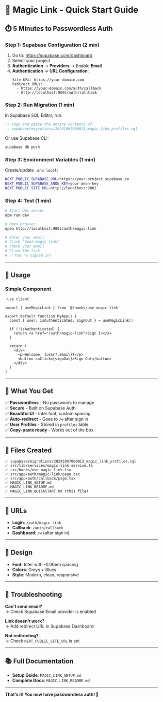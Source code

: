 # 🚀 Magic Link - Quick Start Guide

## ⏱️ 5 Minutes to Passwordless Auth

### **Step 1: Supabase Configuration (2 min)**

1. Go to: https://supabase.com/dashboard
2. Select your project
3. **Authentication** → **Providers** → Enable **Email**
4. **Authentication** → **URL Configuration**:
   ```
   Site URL: https://your-domain.com
   Redirect URLs:
     - https://your-domain.com/auth/callback
     - http://localhost:9002/auth/callback
   ```

### **Step 2: Run Migration (1 min)**

In Supabase SQL Editor, run:

```sql
-- Copy and paste the entire contents of:
-- supabase/migrations/20241007000013_magic_link_profiles.sql
```

Or use Supabase CLI:

```bash
supabase db push
```

### **Step 3: Environment Variables (1 min)**

Create/update `.env.local`:

```bash
NEXT_PUBLIC_SUPABASE_URL=https://your-project.supabase.co
NEXT_PUBLIC_SUPABASE_ANON_KEY=your-anon-key
NEXT_PUBLIC_SITE_URL=http://localhost:9002
```

### **Step 4: Test (1 min)**

```bash
# Start dev server
npm run dev

# Open browser
open http://localhost:9002/auth/magic-link

# Enter your email
# Click "Send magic link"
# Check your email
# Click the link
# ✅ You're signed in!
```

---

## 📱 Usage

### **Simple Component**

```tsx
'use client'

import { useMagicLink } from '@/hooks/use-magic-link'

export default function MyApp() {
  const { user, isAuthenticated, signOut } = useMagicLink()

  if (!isAuthenticated) {
    return <a href="/auth/magic-link">Sign In</a>
  }

  return (
    <div>
      <p>Welcome, {user?.email}!</p>
      <button onClick={signOut}>Sign Out</button>
    </div>
  )
}
```

---

## 🎯 What You Get

✅ **Passwordless** - No passwords to manage  
✅ **Secure** - Built on Supabase Auth  
✅ **Beautiful UI** - Inter font, custom spacing  
✅ **Auto-redirect** - Goes to `/w` after sign in  
✅ **User Profiles** - Stored in `profiles` table  
✅ **Copy-paste ready** - Works out of the box  

---

## 📄 Files Created

```
✅ supabase/migrations/20241007000013_magic_link_profiles.sql
✅ src/lib/services/magic-link-service.ts
✅ src/hooks/use-magic-link.tsx
✅ src/app/auth/magic-link/page.tsx
✅ src/app/auth/callback/page.tsx
✅ MAGIC_LINK_SETUP.md
✅ MAGIC_LINK_README.md
✅ MAGIC_LINK_QUICKSTART.md (this file)
```

---

## 🔗 URLs

- **Login**: `/auth/magic-link`
- **Callback**: `/auth/callback`
- **Dashboard**: `/w` (after sign in)

---

## 🎨 Design

- **Font**: Inter with -0.06em spacing
- **Colors**: Greys + Blues
- **Style**: Modern, clean, responsive

---

## 🚨 Troubleshooting

**Can't send email?**  
→ Check Supabase Email provider is enabled

**Link doesn't work?**  
→ Add redirect URL in Supabase Dashboard

**Not redirecting?**  
→ Check `NEXT_PUBLIC_SITE_URL` is set

---

## 📚 Full Documentation

- **Setup Guide**: `MAGIC_LINK_SETUP.md`
- **Complete Docs**: `MAGIC_LINK_README.md`

---

**That's it! You now have passwordless auth! 🎉**

